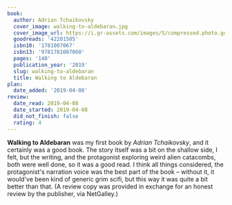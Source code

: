 ```yaml
---
book:
  author: Adrian Tchaikovsky
  cover_image: walking-to-aldebaran.jpg
  cover_image_url: https://i.gr-assets.com/images/S/compressed.photo.goodreads.com/books/1539510199l/42201505._SX98_.jpg
  goodreads: '42201505'
  isbn10: '1781087067'
  isbn13: '9781781087060'
  pages: '140'
  publication_year: '2019'
  slug: walking-to-aldebaran
  title: Walking to Aldebaran
plan:
  date_added: '2019-04-08'
review:
  date_read: 2019-04-08
  date_started: 2019-04-08
  did_not_finish: false
  rating: 4
---
```


**Walking to Aldebaran** was my first book by *Adrian Tchaikovsky*, and it certainly was a good book. The story itself was a bit on the shallow side, I felt, but the writing, and the protagonist exploring weird alien catacombs, both were well done, so it was a good read. I think all things considered, the protagonist's narration voice was the best part of the book – without it, it would've been kind of generic grim scifi, but this way it was quite a bit better than that. (A review copy was provided in exchange for an honest review by the publisher, via NetGalley.)
